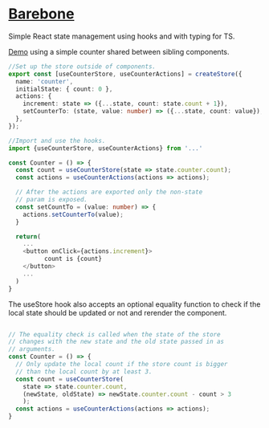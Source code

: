 # [Barebone](src/barebone)
Simple React state management using hooks and with typing for TS.

[Demo](https://seegg.github.io/Barebone-state-management/) using
a simple counter shared between sibling components.

```ts
//Set up the store outside of components.
export const [useCounterStore, useCounterActions] = createStore({
  name: 'counter',
  initialState: { count: 0 },
  actions: {
    increment: state => ({...state, count: state.count + 1}),
    setCounterTo: (state, value: number) => ({...state, count: value}),
  },
});
```

```ts
//Import and use the hooks.
import {useCounterStore, useCounterActions} from '...'

const Counter = () => {
  const count = useCounterStore(state => state.counter.count);
  const actions = useCounterActions(actions => actions);

  // After the actions are exported only the non-state
  // param is exposed. 
  const setCountTo = (value: number) => {
    actions.setCounterTo(value);
  }

  return(
    ...
    <button onClick={actions.increment}>
          count is {count}
    </button>
    ...
  )
}

```

The useStore hook also accepts an optional equality function
to check if the local state should be updated or not and rerender
the component.

```ts

// The equality check is called when the state of the store
// changes with the new state and the old state passed in as
// arguments.
const Counter = () => {
  // Only update the local count if the store count is bigger
  // than the local count by at least 3.
  const count = useCounterStore(
    state => state.counter.count,
    (newState, oldState) => newState.counter.count - count > 3
    );
  const actions = useCounterActions(actions => actions);
}

```

